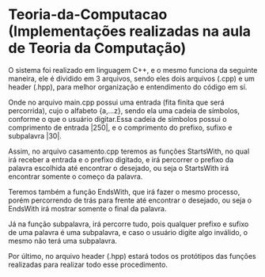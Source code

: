 # Teoria-da-Computacao (Implementações realizadas na aula de Teoria da Computação)

O sistema foi realizado em linguagem C++, e o mesmo funciona da seguinte maneira, ele é dividido em 3 arquivos, sendo eles dois arquivos (.cpp) e um header (.hpp), para melhor organização e entendimento do código em sí.

Onde no arquivo main.cpp possui uma entrada (fita finita que será percorrida), cujo o alfabeto {a,...z}, sendo ela uma cadeia de símbolos, conforme o que o usuário digitar.Essa cadeia de símbolos possui o comprimento de entrada |250|, e o comprimento do prefixo, sufixo e subpalavra |30|.

Assim, no arquivo casamento.cpp teremos as funções StartsWith, no qual irá receber a entrada e o prefixo digitado, e irá percorrer o prefixo da palavra escolhida até encontrar o desejado, ou seja o StartsWith irá encontrar somente o começo da palavra.

Teremos também a função EndsWith, que irá fazer o mesmo processo, porém percorrendo de trás para frente até encontrar o desejado, ou seja o EndsWith irá mostrar somente o final da palavra.

Já na função subpalavra, irá percorre tudo, pois qualquer prefixo e sufixo de uma palavra é uma subpalavra, e caso o usuário digite algo inválido, o mesmo não terá uma subpalavra.

Por último, no arquivo header (.hpp) estará todos os protótipos das funções realizadas para realizar todo esse procedimento.
